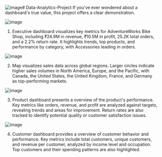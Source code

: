![image](https://github.com/user-attachments/assets/d58095dc-0c56-49d2-9d0a-4f2d4aa68d18)# Data-Analytics-Project
If you've ever wondered about a dashboard's true value, this project offers a clear demonstration.

![image](https://github.com/user-attachments/assets/159cd063-fd49-4248-b3ee-43aa5e4bda29)

1. Executive dashboard visualizes key metrics for AdventureWorks Bike Shop, including ₹24.9M in revenue, ₹10.5M in profit, 25.2K total orders, and a 2.2% return rate. It highlights trends, top products, and performance by category, with Accessories leading in orders. 


![image](https://github.com/user-attachments/assets/a29d3b30-c175-402e-b3ea-5a0d77625453)

2. Map visualizes sales data across global regions. Larger circles indicate higher sales volumes in North America, Europe, and the Pacific, with Canada, the United States, the United Kingdom, France, and Germany as top-performing markets.

![image](https://github.com/user-attachments/assets/ce3ca233-56eb-4cfe-833e-c73e3fe8aa84) 

3. Product dashboard presents a overview of the product's performance. Key metrics like orders, revenue, and profit are analyzed against targets, revealing trends and areas for improvement. Return rates are also tracked to identify potential quality or customer satisfaction issues.

![image](https://github.com/user-attachments/assets/ff3c0939-8b0a-448f-b14a-0134abed5765)

4. Customer dashboard provides a overview of customer behavior and performance. Key metrics include total customers, unique customers, and revenue per customer, analyzed by income level and occupation. Top customers and their spending patterns are also highlighted.




